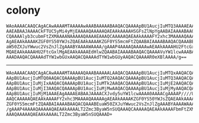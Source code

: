 # colony

    WAoAAAACAAQCAgACAwAAAAMTAAAAAwAAABAAAAABAAQACQAAAApBU1AucjIuMTQ3AAAAEAAA
    AAEABAAJAAAACkFTUC5yMi4yMjEAAAAQAAAAAQAEAAkAAAAHSGFsZlNpYgAABAIAAAABAAQA
    CQAAAAlyb3cubmFtZXMAAAANAAAAAQAAAAEAAAQCAAAAAQAEAAkAAAAFY2xhc3MAAAAQAAAA
    AgAEAAkAAAAKZGF0YS50YWJsZQAEAAkAAAAKZGF0YS5mcmFtZQAABAIAAAABAAQACQAAABEu
    aW50ZXJuYWwuc2VsZnJlZgAAABYAAAAWAAAA/gAAAP4AAAAQAAAAAwAEAAkAAAAHU2FtcGxl
    MQAEAAkAAAAHU2FtcGxlMgAEAAkAAAAEdHlwZQAABAIAAAABAAQACQAAAAVuYW1lcwAAABAA
    AAADAAQACQAAAAdTYW1wbGUxAAQACQAAAAdTYW1wbGUyAAQACQAAAAR0eXBlAAAA/g==

---

    WAoAAAACAAQCAgACAwAAAAMTAAAAAQAAABAAAAALAAQACQAAAApBU1AucjIuMTQxAAQACQAA
    AApBU1AucjIuMTQ0AAQACQAAAApBU1AucjIuMTQ2AAQACQAAAApBU1AucjIuMTQ3AAQACQAA
    AApBU1AucjIuMjIxAAQACQAAAApBU1AucjIuMTk2AAQACQAAAApBU1AucjIuMjE2AAQACQAA
    AApBU1AucjIuMjI3AAQACQAAAApBU1AucjIuMjMwAAQACQAAAApBU1AucjIuMjMyAAQACQAA
    AApBU1AucjIuMjM1AAAEAgAAAAEABAAJAAAACXJvdy5uYW1lcwAAAA0AAAACgAAAAP////UA
    AAQCAAAAAQAEAAkAAAAFY2xhc3MAAAAQAAAAAgAEAAkAAAAKZGF0YS50YWJsZQAEAAkAAAAK
    ZGF0YS5mcmFtZQAABAIAAAABAAQACQAAABEuaW50ZXJuYWwuc2VsZnJlZgAAABYAAAAWAAAA
    /gAAAP4AAAAQAAAAAQAEAAkAAAALT2Zmc3ByaW5nSUQAAAQCAAAAAQAEAAkAAAAFbmFtZXMA
    AAAQAAAAAQAEAAkAAAALT2Zmc3ByaW5nSUQAAAD+

